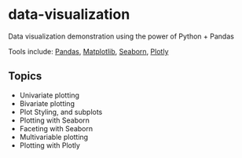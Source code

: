 # data-visualization
Data visualization demonstration using the power of Python + Pandas

Tools include: [Pandas](https://pandas.pydata.org/), 
[Matplotlib](https://matplotlib.org/), 
[Seaborn](https://seaborn.pydata.org/), 
[Plotly](https://plot.ly/)

## Topics
* Univariate plotting
* Bivariate plotting
* Plot Styling, and subplots
* Plotting with Seaborn
* Faceting with Seaborn
* Multivariable plotting
* Plotting with Plotly
